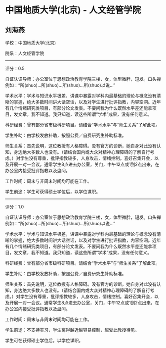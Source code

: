 # 中国地质大学(北京) - 人文经管学院

## 刘海燕

学校：中国地质大学(北京)

院系：人文经管学院

* * *

评分：0.5

自证认识导师：办公室位于思想政治教育学院三楼，女，体型微胖，短发。口头禅例如：“所(shuo)...所(shuo)...所(shuo)...所(shuo)以说...”

学术水平：学术与知识水平极差，讲课中暴露对学科内最基础的理论与概念没有清晰的掌握，绝大多数时间讲大话空话，以及对学生进行批评指教，内容空洞。近年有几个情绪研究类项目，有部分论文发表。不要问我为什么既然水平差还能拿项目，发文章，我不知道。我只知道，读这些所谓“学术”成果，没有任何意义。

科研经费：曾有部分省市级科研项目。请结合“学术水平”与“师生关系”了解此项。

学生补助：由学校发放补助，按照公费／自费研究生补助标准。

师生关系：首先说明，这位教授有人格障碍。没有官方的诊断，她自身对此没有认知，身边绝大多数人也没有。（请结合国内或大众对精神心理障碍的了解自行考虑。）对学生没有尊重，批评指教较多，人身攻击，情绪控制。喜好召集开会，以及开展一对一会议。通常学生8点进去办公室，关门，中午12点或1到2点出来，在办公室内接受批评指教以及盘问。

工作时间：周末与非周末时间均可能在工作。

学生前途：学生可获得硕士学位后，以学位谋职。

* * *

评分：1.0

自证认识导师：办公室位于思想政治教育学院三楼，女，体型微胖，短发。口头禅例如：“所(shuo)...所(shuo)...所(shuo)...所(shuo)以说...”

学术水平：学术与知识水平极差，讲课中暴露对学科内最基础的理论与概念没有清晰的掌握，绝大多数时间讲大话空话，以及对学生进行批评指教，内容空洞。近年有几个情绪研究类项目，有部分论文发表。不要问我为什么既然水平差还能拿项目，发文章，我不知道。我只知道，读这些所谓“学术”成果，没有任何意义。

科研经费：曾有部分省市级科研项目。请结合“学术水平”与“师生关系”了解此项。

学生补助：由学校发放补助，按照公费／自费研究生补助标准。

师生关系：首先说明，这位教授有人格障碍。没有官方的诊断，她自身对此没有认知，身边绝大多数人也没有。（请结合国内或大众对精神心理障碍的了解自行考虑。）对学生没有尊重，批评指教较多，人身攻击，情绪控制。喜好召集开会，以及开展一对一会议。通常学生8点进去办公室，关门，中午12点或1到2点出来，在办公室内接受批评指教以及盘问。

工作时间：周末与非周末时间均可能在工作。

学生前途：不支持实习，学生离得越近越容易控制，越受此教授待见。

学生可在获得硕士学位后，以学位谋职。